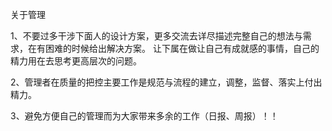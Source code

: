 关于管理

1、不要过多干涉下面人的设计方案，更多交流去详尽描述完整自己的想法与需求，在有困难的时候给出解决方案。
   让下属在做让自己有成就感的事情，自己的精力用在去思考更高层次的问题。

2、管理者在质量的把控主要工作是规范与流程的建立，调整，监督、落实上付出精力。

3、避免方便自己的管理而为大家带来多余的工作（日报、周报）！！
